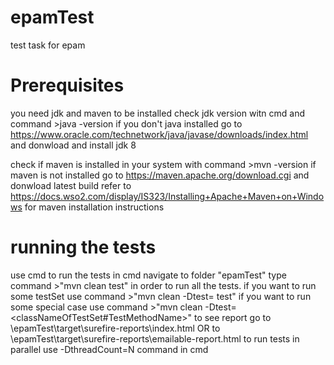 # epamTest
test task for epam

# Prerequisites
you need jdk and maven to be installed
check jdk version witn cmd and command >java -version
if you don't java installed go to https://www.oracle.com/technetwork/java/javase/downloads/index.html and donwload and install jdk 8

check if maven is installed in your system with command >mvn -version
if maven is not installed go to https://maven.apache.org/download.cgi and donwload latest build
refer to https://docs.wso2.com/display/IS323/Installing+Apache+Maven+on+Windows for maven installation instructions

# running the tests
use cmd to run the tests
in cmd navigate to folder "epamTest"
type command >"mvn clean test" in order to run all the tests.
if you want to run some testSet use command >"mvn clean -Dtest=<classNameOfTestSet> test"
if you want to run some special case use command >"mvn clean -Dtest=<classNameOfTestSet#TestMethodName>"
to see report go to \epamTest\target\surefire-reports\index.html OR to \epamTest\target\surefire-reports\emailable-report.html
to run tests in parallel use -DthreadCount=N command in cmd
